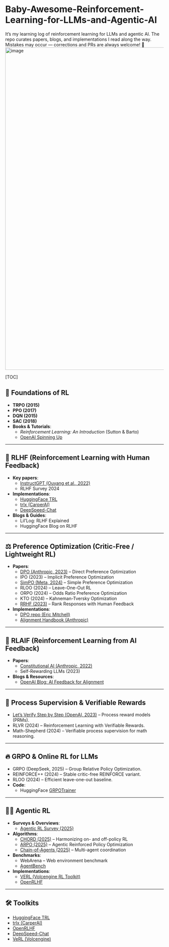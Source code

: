 # Baby-Awesome-Reinforcement-Learning-for-LLMs-and-Agentic-AI
It’s my learning log of reinforcement learning for LLMs and agentic AI.   The repo curates papers, blogs, and implementations I read along the way.   Mistakes may occur — corrections and PRs are always welcome! 🙌
<img width="1024" height="1024" alt="image" src="https://github.com/user-attachments/assets/d888b6ec-9592-47aa-b21a-8740956149ef" />

> 

[TOC]

## 📖 Foundations of RL

- **TRPO (2015)**
- **PPO (2017)** 
- **DQN (2015)**
- **SAC (2018)** 
- **Books & Tutorials**:
  - *Reinforcement Learning: An Introduction* (Sutton & Barto)
  - [OpenAI Spinning Up](https://spinningup.openai.com/)

------

## 🤝 RLHF (Reinforcement Learning with Human Feedback)

- **Key papers**:
  - [InstructGPT (Ouyang et al., 2022)](https://arxiv.org/abs/2203.02155?utm_source=chatgpt.com)
  - RLHF Survey 2024
- **Implementations**:
  - [HuggingFace TRL](https://github.com/huggingface/trl?utm_source=chatgpt.com)
  - [trlx (CarperAI)](https://github.com/CarperAI/trlx)
  - [DeepSpeed-Chat](https://github.com/microsoft/DeepSpeedExamples/tree/master/applications/DeepSpeed-Chat)
- **Blogs & Guides**:
  - Lil’Log: RLHF Explained
  - HuggingFace Blog on RLHF

------

## ⚖️ Preference Optimization (Critic-Free / Lightweight RL)

- **Papers**:
  - [DPO (Anthropic, 2023)](https://arxiv.org/abs/2305.18290?utm_source=chatgpt.com) – Direct Preference Optimization
  - IPO (2023) – Implicit Preference Optimization
  - [SimPO (Meta, 2024)](https://arxiv.org/abs/2405.14734?utm_source=chatgpt.com) – Simple Preference Optimization
  - RLOO (2024) – Leave-One-Out RL
  - ORPO (2024) – Odds Ratio Preference Optimization
  - KTO (2024) – Kahneman-Tversky Optimization
  - [RRHF (2023)](https://arxiv.org/abs/2304.05302?utm_source=chatgpt.com) – Rank Responses with Human Feedback
- **Implementations**:
  - [DPO repo (Eric Mitchell)](https://github.com/eric-mitchell/direct-preference-optimization)
  - [Alignment Handbook (Anthropic)](https://github.com/anthropics/rlhf)

------

## 🤖 RLAIF (Reinforcement Learning from AI Feedback)

- **Papers**:
  - [Constitutional AI (Anthropic, 2022)](https://arxiv.org/abs/2212.08073?utm_source=chatgpt.com)
  - Self-Rewarding LLMs (2023)
- **Blogs & Resources**:
  - [OpenAI Blog: AI Feedback for Alignment](https://openai.com/research/learning-from-ai-feedback)

------

## 🧮 Process Supervision & Verifiable Rewards

- [Let’s Verify Step by Step (OpenAI, 2023)](https://arxiv.org/abs/2305.20050?utm_source=chatgpt.com) – Process reward models (PRMs).
- RLVR (2024) – Reinforcement Learning with Verifiable Rewards.
- Math-Shepherd (2024) – Verifiable process supervision for math reasoning.

------

## 🔥 GRPO & Online RL for LLMs

- GRPO (DeepSeek, 2025) – Group Relative Policy Optimization.
- REINFORCE++ (2024) – Stable critic-free REINFORCE variant.
- RLOO (2024) – Efficient leave-one-out baseline.
- **Code**:
  - HuggingFace [GRPOTrainer](https://huggingface.co/docs/trl/main/en/grpo_trainer?utm_source=chatgpt.com)

------

## 🧑‍💻 Agentic RL

- **Surveys & Overviews**:
  - [Agentic RL Survey (2025)](https://arxiv.org/abs/2509.02547?utm_source=chatgpt.com)
- **Algorithms**:
  - [CHORD (2025)](https://arxiv.org/abs/2508.12800?utm_source=chatgpt.com) – Harmonizing on- and off-policy RL
  - [ARPO (2025)](https://arxiv.org/abs/2507.19849?utm_source=chatgpt.com) – Agentic Reinforced Policy Optimization
  - [Chain-of-Agents (2025)](https://arxiv.org/abs/2508.13167?utm_source=chatgpt.com) – Multi-agent coordination
- **Benchmarks**:
  - WebArena – Web environment benchmark
  - [AgentBench](https://arxiv.org/abs/2308.03688?utm_source=chatgpt.com)
- **Implementations**:
  - [VERL (Volcengine RL Toolkit)](https://verl.readthedocs.io/en/latest/start/agentic_rl.html?utm_source=chatgpt.com)
  - [OpenRLHF](https://github.com/OpenRLHF/OpenRLHF?utm_source=chatgpt.com)

------

## 🛠 Toolkits

- [HuggingFace TRL](https://github.com/huggingface/trl?utm_source=chatgpt.com)
- [trlx (CarperAI)](https://github.com/CarperAI/trlx)
- [OpenRLHF](https://github.com/OpenRLHF/OpenRLHF?utm_source=chatgpt.com)
- [DeepSpeed-Chat](https://github.com/microsoft/DeepSpeedExamples/tree/master/applications/DeepSpeed-Chat)
- [VeRL (Volcengine)](https://verl.readthedocs.io/en/latest/start/agentic_rl.html?utm_source=chatgpt.com)
